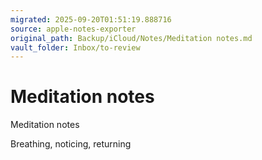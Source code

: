 ```yaml
---
migrated: 2025-09-20T01:51:19.888716
source: apple-notes-exporter
original_path: Backup/iCloud/Notes/Meditation notes.md
vault_folder: Inbox/to-review
---
```

# Meditation notes

Meditation notes 

Breathing, noticing, returning

